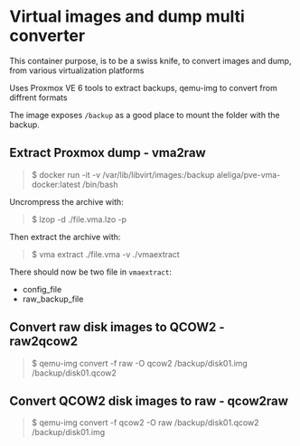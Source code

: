 # Virtual images and dump multi converter

This container purpose, is to be a swiss knife, to convert images and dump, from various virtualization platforms

Uses Proxmox VE 6 tools to extract backups, qemu-img to convert from diffrent formats

The image exposes `/backup` as a good place to mount the folder with the backup.

## Extract Proxmox dump - vma2raw

> $ docker run -it -v /var/lib/libvirt/images:/backup aleliga/pve-vma-docker:latest /bin/bash

Uncrompress the archive with:

> $ lzop -d ./file.vma.lzo -p

Then extract the archive with:

> $ vma extract ./file.vma -v ./vmaextract

There should now be two file in `vmaextract`:

- config_file
- raw_backup_file

## Convert raw disk images to QCOW2 - raw2qcow2

> $ qemu-img convert -f raw -O qcow2 /backup/disk01.img /backup/disk01.qcow2

## Convert QCOW2 disk images to raw - qcow2raw

> $ qemu-img convert -f qcow2 -O raw /backup/disk01.qcow2 /backup/disk01.img
